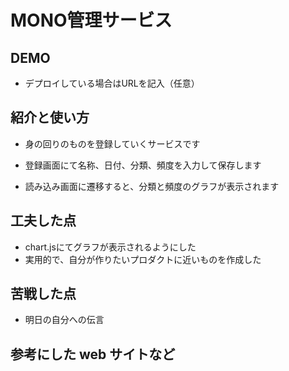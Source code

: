 # MONO管理サービス

## DEMO

  - デプロイしている場合はURLを記入（任意）

## 紹介と使い方

  - 身の回りのものを登録していくサービスです

  - 登録画面にて名称、日付、分類、頻度を入力して保存します

  - 読み込み画面に遷移すると、分類と頻度のグラフが表示されます

## 工夫した点

  - chart.jsにてグラフが表示されるようにした
  - 実用的で、自分が作りたいプロダクトに近いものを作成した

## 苦戦した点

  - 明日の自分への伝言

## 参考にした web サイトなど
